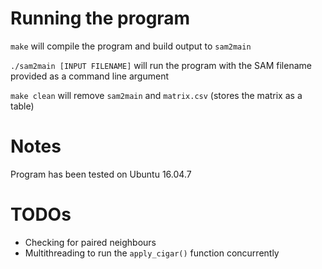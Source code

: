 # Running the program
`make` will compile the program and build output to `sam2main`

`./sam2main [INPUT FILENAME]` will run the program with the SAM filename provided as a command line argument

`make clean` will remove `sam2main` and `matrix.csv` (stores the matrix as a table)

# Notes
Program has been tested on Ubuntu 16.04.7

# TODOs
- Checking for paired neighbours
- Multithreading to run the `apply_cigar()` function concurrently
